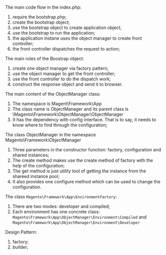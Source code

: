 The main code flow in the index.php:

1. require the bootstrap.php;
2. create the bootstrap object;
3. use the bootstrap object to create application object;
4. use the bootstrap to run the application;
5. the application instane uses the object manager to create front controller;
6. the front controller dispatches the request to action;

The main roles of the Boostrap object:

1. create one object manager via factory pattern;
2. use the object manager to get the front controller;
3. use the front controller to do the dispatch work;
4. construct the response object and send it to browser.

The main content of the ObjectManager class:

1. The namespace is Magent\Framework\App
2. The class name is ObjectManager and its parent class is \Magento\Framework\ObjectManager\ObjectManager
3. It has the dependency with config interface. That is to say, it needs to know where to find through the configuration;

The class ObjectManager in the namespace Magento\Framework\ObjectManager

1. Three parameters in the constructor function: factory, configuration and shared instances;
2. The create method makes use the create method of factory with the help of the configuration;
3. The get method is just utility tool of getting the instance from the shareed instance pool;
4. It also provides one configure method which can be used to change the configuration.

The class `Magento\Framework\App\EnvironmentFactory`:

1. There are two modes: developer and compiled;
2. Each environment has one concrete class: `Magento\Framework\App\ObjectManager\Environment\Compiled` and `Magento\Framework\App\ObjectManager\Environment\Developer`

Design Pattern:

1. factory;
2. builder;



